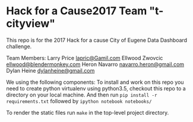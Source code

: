 # Hack for a Cause2017 Team "t-cityview"
This repo is for the 2017 Hack for a cause City of Eugene Data Dashboard challenge.

Team Members:
Larry Price        lapric@Gamil.com
Ellwood Zwovcic    ellwood@blendermonkey.com
Heron Navarro      navarro.heron@gmail.com
Dylan Heine        dylanheine@gmail.com


We using the following components:
To install and work on this repo you need to create python virtualenv using python3.5,
checkout this repo to a directory on your local machine. And then run
`pip install -r requirements.txt` followed by `ipython notebook notebooks/`

To render the static files run `make` in the top-level project directory.

